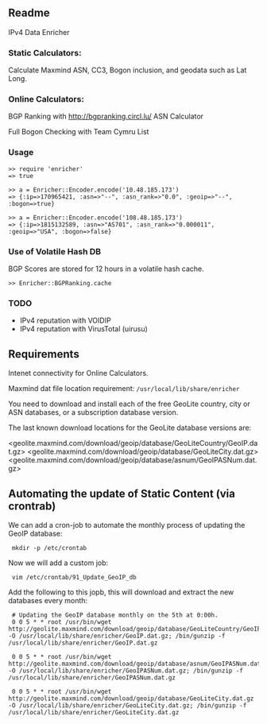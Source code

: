 ## Readme

IPv4 Data Enricher

### Static Calculators:

Calculate Maxmind ASN, CC3, Bogon inclusion, and geodata such as Lat Long. 

### Online Calculators:

BGP Ranking with http://bgpranking.circl.lu/ ASN Calculator

Full Bogon Checking with Team Cymru List


### Usage

```
>> require 'enricher'
=> true

>> a = Enricher::Encoder.encode('10.48.185.173')
=> {:ip=>170965421, :asn=>"--", :asn_rank=>"0.0", :geoip=>"--", :bogon=>true}

>> a = Enricher::Encoder.encode('108.48.185.173')
=> {:ip=>1815132589, :asn=>"AS701", :asn_rank=>"0.000011", :geoip=>"USA", :bogon=>false}
```

### Use of Volatile Hash DB

BGP Scores are stored for 12 hours in a volatile hash cache.

```
>> Enricher::BGPRanking.cache
```

### TODO

* IPv4 reputation with VOIDIP
* IPv4 reputation with VirusTotal (uirusu)

## Requirements

Intenet connectivity for Online Calculators.

Maxmind dat file location requirement: `/usr/local/lib/share/enricher`

You need to download and install each of the free GeoLite country, city or ASN databases, or a subscription database version. 

The last known download locations for the GeoLite database versions are:

<geolite.maxmind.com/download/geoip/database/GeoLiteCountry/GeoIP.dat.gz>
<geolite.maxmind.com/download/geoip/database/GeoLiteCity.dat.gz>
<geolite.maxmind.com/download/geoip/database/asnum/GeoIPASNum.dat.gz>


## Automating the update of Static Content (via crontrab)

We can add a cron-job to automate the monthly process of updating the GeoIP database:

```
 mkdir -p /etc/crontab
```

Now we will add a custom job:

```
 vim /etc/crontab/91_Update_GeoIP_db
```

Add the following to this jopb, this will download and extract the new databases every month:

``` 
 # Updating the GeoIP database monthly on the 5th at 0:00h.
 0 0 5 * * root /usr/bin/wget http://geolite.maxmind.com/download/geoip/database/GeoLiteCountry/GeoIP.dat.gz -O /usr/local/lib/share/enricher/GeoIP.dat.gz; /bin/gunzip -f /usr/local/lib/share/enricher/GeoIP.dat.gz

 0 0 5 * * root /usr/bin/wget http://geolite.maxmind.com/download/geoip/database/asnum/GeoIPASNum.dat.gz -O /usr/local/lib/share/enricher/GeoIPASNum.dat.gz; /bin/gunzip -f /usr/local/lib/share/enricher/GeoIPASNum.dat.gz

 0 0 5 * * root /usr/bin/wget http://geolite.maxmind.com/download/geoip/database/GeoLiteCity.dat.gz -O /usr/local/lib/share/enricher/GeoLiteCity.dat.gz; /bin/gunzip -f /usr/local/lib/share/enricher/GeoLiteCity.dat.gz
```

